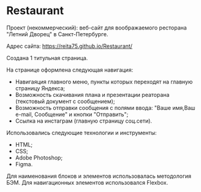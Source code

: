 # Restaurant
 Проект (некоммерческий): веб-сайт для воображаемого ресторана "Летний Дворец" в Санкт-Петербурге.
 
 Адрес сайта: https://reita75.github.io/Restaurant/

 Создана 1 титульная страница. 
 
 На странице оформлена следующая навигация:
 - Навигаяция главного меню, пункты которых переходят на главную страницу Яндекса;
 - Возможность скачивания плана и презентации реаторана (текстовый документ с сообщением);
 - Возможность отправки сообщения с полями ввода: "Ваше имя,Ваш e-mail, Сообщение" и кнопки "Отправить";
 - Ссылка на инстаграм (главную страницу соц.сети).

Использовались следующие технологии и инструменты:

- HTML; 
- CSS; 
- Adobe Photoshop;
- Figma.

Для наименования блоков и элементов использовалась методология БЭМ. Для навигационных элементов использовался Flexbox.
